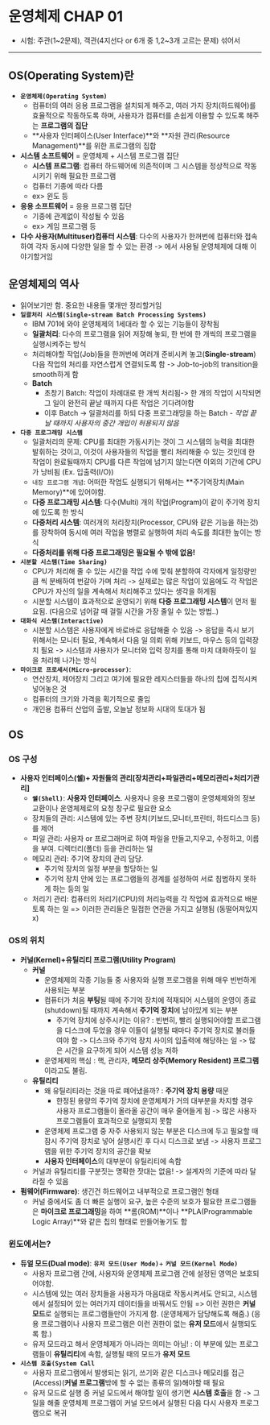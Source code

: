 # 운영체제 CHAP 01
* 시험: 주관(1~2문제), 객관(4지선다 or 6개 중 1,2~3개 고르는 문제) 섞어서 

---
## OS(Operating System)란
* **`운영체제(Operating System)`**
    * 컴퓨터의 여러 응용 프로그램을 설치되게 해주고, 여러 가지 장치(하드웨어)를 효율적으로 작동하도록 하며, 사용자가 컴퓨터를 손쉽게 이용할 수 있도록 해주는 **프로그램의 집단** 
    * **사용자 인터페이스(User Interface)**와 **자원 관리(Resource Management)**를 위한 프로그램의 집합 
* **시스템 소프트웨어** = 운영체제 + 시스템 프로그램 집단 
    * **시스템 프로그램**: 컴퓨터 하드웨어에 의존적이며 그 시스템을 정상적으로 작동시키기 위해 필요한 프로그램 
    * 컴퓨터 기종에 따라 다름 
    * ex> 윈도 등 
* **응용 소프트웨어** = 응용 프로그램 집단 
    * 기종에 관계없이 작성될 수 있음
    * ex> 게임 프로그램 등 
* **다수 사용자(Multituser)컴퓨터 시스템**: 다수의 사용자가 한꺼번에 컴퓨터와 접속하여 각자 동시에 다양한 일을 할 수 있는 환경 -> 에서 사용될 운영체제에 대해 이야기할거임 

## 운영체제의 역사 
* 읽어보기만 함. 중요한 내용들 몇개만 정리할거임
* **`일괄처리 시스템(Single-stream Batch Processing Systems)`**
    * IBM 701에 와야 운영체제의 1세대라 할 수 있는 기능들이 장착됨
    * **일괄처리**: 다수의 프로그램을 읽어 저장해 놓되, 한 번에 한 개씩의 프로그램을 실행시켜주는 방식 
    * 처리해야할 작업(Job)들을 한꺼번에 여러개 준비시켜 놓고(**Single-stream**) 다음 작업의 처리를 자연스럽게 연결되도록 함 -> Job-to-job의 transition을 smooth하게 함 
    * **Batch**
        * 초창기 Batch: 작업이 차례대로 한 개씩 처리됨-> 한 개의 작업이 시작되면 그 일이 완전히 끝날 때까지 다른 작업은 기다려야함
        * 이후 Batch -> 일괄처리를 하되 다중 프로그래밍을 하는 Batch - *작업 끝날 때까지 사용자의 중간 개입이 허용되지 않음* 
* **`다중 프로그래밍 시스템`**
    * 일괄처리의 문제: CPU를 최대한 가동시키는 것이 그 시스템의 능력을 최대한 발휘하는 것이고, 이것이 사용자들의 작업을 빨리 처리해줄 수 있는 것인데 한 작업이 완료될때까지 CPU를 다른 작업에 넘기지 않는다면 이외의 기간에 CPU가 낭비됨 (Ex. 입출력(I/O))
    * `내장 프로그램 개념`: 어떠한 작업도 실행되기 위해서는 **주기억장치(Main Memory)**에 있어야함. 
    * **다중 프로그래밍 시스템**: 다수(Multi) 개의 작업(Program)이 같이 주기억 장치에 있도록 한 방식 
    * **다중처리 시스템**: 여러개의 처리장치(Processor, CPU와 같은 기능을 하는것)를 장착하여 동시에 여러 작업을 병렬로 실행하여 처리 속도를 최대한 높이는 방식 
    * **다중처리를 위해 다중 프로그래밍은 필요될 수 밖에 없음!**
* **`시분할 시스템(Time Sharing)`**
    * CPU가 처리해 줄 수 있는 시간을 작업 수에 맞춰 분할하여 각자에게 일정량만큼 씩 분배하여 번갈아 가며 처리 -> 실제로는 많은 작업이 있음에도 각 작업은 CPU가 자신의 일을 계속해서 처리해주고 있다는 생각을 하게됨 
    * 시분할 시스템이 효과적으로 운영되기 위해 **다중 프로그래밍 시스템**이 먼저 필요됨. (다음으로 넘어갈 때 걸릴 시간을 가장 줄일 수 있는 방법..)
* **`대화식 시스템(Interactive)`**
    * 시분할 시스템은 사용자에게 바로바로 응답해줄 수 있음 -> 응답을 즉시 보기 위해서는 모니터 필요, 계속해서 다음 일 의뢰 위해 키보드, 마우스 등의 입력장치 필요 -> 시스템과 사용자가 모니터와 입력 장치를 통해 마치 대화하듯이 일을 처리해 나가는 방식 
* **`마이크로 프로세서(Micro-processor)`**: 
    * 연산장치, 제어장치 그리고 여기에 필요한 레지스터들을 하나의 칩에 집적시켜 넣어놓은 것 
    * 컴퓨터의 크기와 가격을 획기적으로 줄임 
    * 개인용 컴퓨터 산업의 출발, 오늘날 정보화 시대의 토대가 됨 

## OS 
### OS 구성 
* **사용자 인터페이스(쉘)+ 자원들의 관리[장치관리+파일관리+메모리관리+처리기관리]**
    * **`쉘(Shell)`**: **사용자 인터페이스**. 사용자나 응용 프로그램이 운영체제와의 정보 교환이나 운영체제로의 요청 창구로 필요한 요소 
    * 장치들의 관리: 시스템에 있는 주변 장치(키보드,모니터,프린터, 하드디스크 등)를 제어
    * 파일 관리: 사용자 or 프로그래머로 하여 파일을 만들고,지우고, 수정하고, 이름을 부여. 디렉터리(폴더) 등을 관리하는 일 
    * 메모리 관리: 주기억 장치의 관리 담당. 
        * 주기억 장치의 일정 부분을 할당하는 일
        * 주기억 장치 안에 있는 프로그램들의 경계를 설정하여 서로 침범하지 못하게 하는 등의 일 
    * 처리기 관리: 컴퓨터의 처리기(CPU)의 처리능력을 각 작업에 효과적으로 배분토록 하는 일 
    => 이러한 관리들은 밀접한 연관을 가지고 실행됨 (동떨어져있지 x)
### OS의 위치 
* **커널(Kernel)+유틸리티 프로그램(Utility Program)**
    * **커널** 
        * 운영체제의 각종 기능들 중 사용자와 실행 프로그램을 위해 매우 빈번하게 사용되는 부분
        * 컴퓨터가 처음 **부팅**될 때에 주기억 장치에 적재되어 시스템의 운영이 종료(shutdown)될 때까지 계속해서 **주기억 장치**에 남아있게 되는 부분 
            * 주기억 장치에 상주시키는 이유? : 빈번히, 빨리 실행되어야할 프로그램을 디스크에 두었을 경우 이들이 실행될 때마다 주기억 장치로 불러들여야 함 -> 디스크와 주기억 장치 사이의 입출력에 해당하는 일 -> 많은 시간을 요구하게 되어 시스템 성능 저하 
        * 운영체제의 핵심 : 핵, 관리자, **메모리 상주(Memory Resident) 프로그램** 이라고도 불림. 
    * **유틸리티**
        * 왜 유틸리티라는 것을 따로 뗴어냈을까? : **주기억 장치 용량** 때문 
            * 한정된 용량의 주기억 장치에 운영체제가 거의 대부분을 차지할 경우 사용자 프로그램들이 올라올 공간이 매우 줄어들게 됨 -> 많은 사용자 프로그램들이 효과적으로 실행되지 못함 
        * 운영체제 프로그램 중 자주 사용되지 않는 부분은 디스크에 두고 필요할 때 잠시 주기억 장치로 넣어 실행시킨 후 다시 디스크로 보냄 -> 사용자 프로그램을 위한 주기억 장치의 공간을 확보 
        * **사용자 인터페이스**의 대부분이 유틸리티에 속함 
    * 커널과 유틸리티를 구분짓는 명확한 잣대는 없음! -> 설계자의 기준에 따라 달라질 수 있음 
* **펌웨어(Firmware)**: 생긴건 하드웨어고 내부적으로 프로그램인 형태 
    * 커널 중에서도 좀 더 빠른 실행이 요구, 높은 수준의 보호가 필요한 프로그램들은 **마이크로 프로그래밍**을 하여 **롬(ROM)**이나 **PLA(Programmable Logic Array)**와 같은 칩의 형태로 만들어놓기도 함 
### 윈도에서는? 
* **듀얼 모드(Dual mode)**: **`유저 모드(User Mode)`**+ **`커널 모드(Kernel Mode)`**
    * 사용자 프로그램 간에, 사용자와 운영체제 프로그램 간에 설정된 영역은 보호되어야함. 
    * 시스템에 있는 여러 장치들을 사용자가 마음대로 작동시켜서도 안되고, 시스템에서 설정되어 있는 여러가지 데이터들을 바꿔서도 안됨 
    => 이런 권한은 **커널 모드**로 실행되는 프로그램들만이 가지게 함. (운영체제가 담당해도록 해줌.) (응용 프로그램이나 사용자 프로그램은 이런 권한이 없는 **유저 모드**에서 실행되도록 함.)
    * 유저 모드라고 해서 운영체제가 아니라는 의미는 아님! : 이 부분에 있는 프로그램들이 **유틸리티**에 속함, 실행될 때의 모드가 **유저 모드**
* **`시스템 호출(System Call`**
    * 사용자 프로그램에서 발생되는 읽기, 쓰기와 같은 디스크나 메모리를 접근(Access)(**커널 프로그램**밖에 할 수 없는 종류의 일)해야할 때 필요 
    * 유저 모드로 실행 중 커널 모드에서 해야할 일이 생기면 **시스템 호출**을 함 -> 그 일을 해줄 운영체제 프로그램이 커널 모드에서 실행된 다음 다시 사용자 프로그램으로 복귀 